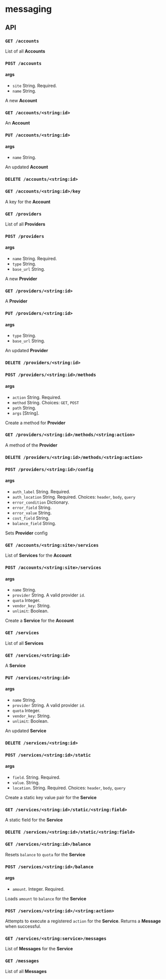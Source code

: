 # messaging

## API

### `GET /accounts`

List of all **Accounts**

### `POST /accounts`

#### args

- `site` String. Required.
- `name` String.

A new **Account**

### `GET /accounts/<string:id>`

An **Account**

### `PUT /accounts/<string:id>`

#### args

- `name` String.

An updated **Account**

### `DELETE /accounts/<string:id>`

### `GET /accounts/<string:id>/key`

A key for the **Account**

### `GET /providers`

List of all **Providers**

### `POST /providers`

#### args

- `name` String. Required.
- `type` String.
- `base_url` String.

A new **Provider**

### `GET /providers/<string:id>`

A **Provider**

### `PUT /providers/<string:id>`

#### args

- `type` String.
- `base_url` String.

An updated **Provider**

### `DELETE /providers/<string:id>`

### `POST /providers/<string:id>/methods`

#### args

- `action` String. Required.
- `method` String. Choices: `GET`, `POST`
- `path` String.
- `args` [String].

Create a method for **Provider**

### `GET /providers/<string:id>/methods/<string:action>`

A method of the **Provider**

### `DELETE /providers/<string:id>/methods/<string:action>`

### `POST /providers/<string:id>/config`

#### args

- `auth_label` String. Required.
- `auth_location` String. Required. Choices: `header`, `body`, `query`
- `error_condition` Dictionary.
- `error_field` String.
- `error_value` String.
- `cost_field` String.
- `balance_field` String.

Sets **Provider** config

### `GET /accounts/<string:site>/services`

List of **Services** for the **Account**

### `POST /accounts/<string:site>/services`

#### args

- `name` String.
- `provider` String. A valid provider `id`.
- `quota` Integer.
- `vendor_key`: String.
- `unlimit`: Boolean.

Create a **Service** for the **Account**

### `GET /services`

List of all **Services**

### `GET /services/<string:id>`

A **Service**

### `PUT /services/<string:id>`

#### args

- `name` String.
- `provider` String. A valid provider `id`.
- `quota` Integer.
- `vendor_key`: String.
- `unlimit`: Boolean.

An updated **Service**

### `DELETE /services/<string:id>`

### `POST /services/<string:id>/static`

#### args

- `field`. String. Required.
- `value`. String.
- `location`. String. Required. Choices: `header`, `body`, `query`

Create a static key value pair for the **Service**

### `GET /services/<string:id>/static/<string:field>`

A static field for the **Service**

### `DELETE /services/<string:id>/static/<string:field>`

### `GET /services/<string:id>/balance`

Resets `balance` to `quota` for the **Service**

### `POST /services/<string:id>/balance`

#### args

- `amount`. Integer. Required.

Loads `amount` to `balance` for the **Service**

### `POST /services/<string:id>/<string:action>`

Attempts to execute a registered `action` for the **Service**.
Returns a **Message** when successful.

### `GET /services/<string:service>/messages`

List of **Messages** for the **Service**

### `GET /messages`

List of all **Messages**
